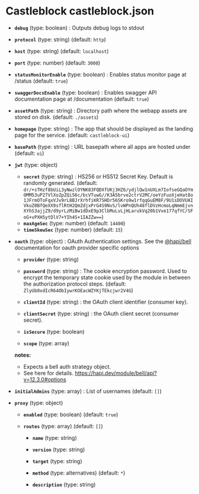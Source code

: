 # Castleblock castleblock.json

- **`debug`** (type: boolean) : Outputs debug logs to stdout

- **`protocol`** (type: string)
  (default: `http`)
- **`host`** (type: string)
  (default: `localhost`)
- **`port`** (type: number)
  (default: `3000`)
- **`statusMonitorEnable`** (type: boolean) : Enables status monitor page at /status
  (default: `true`)
- **`swaggerDocsEnable`** (type: boolean) : Enables swagger API documentation page at /documentation
  (default: `true`)
- **`assetPath`** (type: string) : Directory path where the webapp assets are stored on disk.
  (default: `./assets`)
- **`homepage`** (type: string) : The app that should be displayed as the landing page for the service.
  (default: `castleblock-ui`)
- **`basePath`** (type: string) : URL basepath where all apps are hosted under
  (default: `ui`)
- **`jwt`** (type: object)

  - **`secret`** (type: string) : HS256 or HS512 Secret Key. Default is randomly generated.
    (default: `dr/+sTHzf8bUiL3yNwzlOYNK83FQDXfUKj3HZ6/ydjlQw1nUXLm7IofseGQaOYmOMM53uP27VlXoZpZQi56c/bcVTuwG//K3A5brve2ctrV2MC/oeYzFuoXjeHat8o1JFrmOToFqxVJv9rL8BJrXrhfiKR7SHDr56SKro9w1rfqqGuEM8F/9U1sDOVUAIVkuZ0BfQeXX9sflRtH2QmZdjxPrG4S9NvS/lvWPnQUh48flDVzHcmoLqNmmEjvnXYhS3ajjZ9/d9yrLzMiBw1dDxE9p3ClbMuLvLjHLarukVq20b1Vve177qfYC/SFoG+vPXH5ytDlV7+YIh4S+1IAZZw==`)
  - **`maxAgeSec`** (type: number)
    (default: `14400`)
  - **`timeSkewSec`** (type: number)
    (default: `15`)

- **`oauth`** (type: object) : OAuth Authentication settings. See the [@hapi/bell](https://hapi.dev/module/bell/api?v=12.3.0#options) documentation for oauth provider specific options

  - **`provider`** (type: string)

  - **`password`** (type: string) : The cookie encryption password. Used to encrypt the temporary state cookie used by the module in between the authorization protocol steps.
    (default: `ZlyUb0xdIcR64ObIywrKOEacWZYKjTEkcjwr2V4G`)
  - **`clientId`** (type: string) : the OAuth client identifier (consumer key).

  - **`clientSecret`** (type: string) : the OAuth client secret (consumer secret).

  - **`isSecure`** (type: boolean)

  - **`scope`** (type: array)

  **notes:**

  - Expects a bell auth strategy object.
  - See here for details. https://hapi.dev/module/bell/api?v=12.3.0#options

- **`initialAdmins`** (type: array) : List of usernames
  (default: `[]`)

- **`proxy`** (type: object)

  - **`enabled`** (type: boolean)
    (default: `true`)
  - **`routes`** (type: array)
    (default: `[]`)

    - **`name`** (type: string)

    - **`version`** (type: string)

    - **`target`** (type: string)

    - **`method`** (type: alternatives)
      (default: `*`)
    - **`description`** (type: string)
